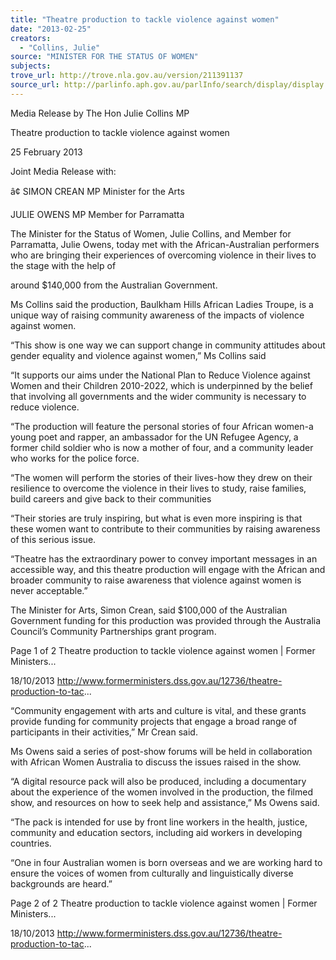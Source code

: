 ```yaml
---
title: "Theatre production to tackle violence against women"
date: "2013-02-25"
creators:
  - "Collins, Julie"
source: "MINISTER FOR THE STATUS OF WOMEN"
subjects:
trove_url: http://trove.nla.gov.au/version/211391137
source_url: http://parlinfo.aph.gov.au/parlInfo/search/display/display.w3p;query=Id%3A%22media/pressrel/2789071%22
---
```


 Media Release by The Hon Julie Collins MP

 Theatre production to tackle violence against women

 25 February 2013

 Joint Media Release with:

 â¢ SIMON CREAN MP Minister for the Arts

 JULIE OWENS MP Member for Parramatta

 The Minister for the Status of Women, Julie Collins, and Member for Parramatta,  Julie Owens, today met with the African-Australian performers who are bringing  their experiences of overcoming violence in their lives to the stage with the help of 

 around $140,000 from the Australian Government.

 Ms Collins said the production, Baulkham Hills African Ladies Troupe, is a unique  way of raising community awareness of the impacts of violence against women.

 “This show is one way we can support change in community attitudes about gender  equality and violence against women,” Ms Collins said

 “It supports our aims under the National Plan to Reduce Violence against Women  and their Children 2010-2022, which is underpinned by the belief that involving all  governments and the wider community is necessary to reduce violence.

 “The production will feature the personal stories of four African women-a young  poet and rapper, an ambassador for the UN Refugee Agency, a former child soldier  who is now a mother of four, and a community leader who works for the police  force.

 “The women will perform the stories of their lives-how they drew on their resilience  to overcome the violence in their lives to study, raise families, build careers and  give back to their communities

 “Their stories are truly inspiring, but what is even more inspiring is that these  women want to contribute to their communities by raising awareness of this serious  issue.

 “Theatre has the extraordinary power to convey important messages in an accessible  way, and this theatre production will engage with the African and broader  community to raise awareness that violence against women is never acceptable.”

 The Minister for Arts, Simon Crean, said $100,000 of the Australian Government  funding for this production was provided through the Australia Council’s  Community Partnerships grant program. 

 Page 1 of 2 Theatre production to tackle violence against women | Former Ministers...

 18/10/2013 http://www.formerministers.dss.gov.au/12736/theatre-production-to-tac...

 “Community engagement with arts and culture is vital, and these grants provide  funding for community projects that engage a broad range of participants in their  activities,” Mr Crean said. 

 Ms Owens said a series of post-show forums will be held in collaboration with  African Women Australia to discuss the issues raised in the show.

 “A digital resource pack will also be produced, including a documentary about the  experience of the women involved in the production, the filmed show, and resources  on how to seek help and assistance,” Ms Owens said.

 “The pack is intended for use by front line workers in the health, justice, community  and education sectors, including aid workers in developing countries.

 “One in four Australian women is born overseas and we are working hard to ensure  the voices of women from culturally and linguistically diverse backgrounds are  heard.”

 Page 2 of 2 Theatre production to tackle violence against women | Former Ministers...

 18/10/2013 http://www.formerministers.dss.gov.au/12736/theatre-production-to-tac...


